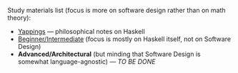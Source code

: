Study materials list (focus is more on software design rather than on math theory):
* [Yappings](https://github.com/rmnavr/hs_study/blob/main/learn/yapping_articles.md) — philosophical notes on Haskell
* [Beginner/Intermediate](https://github.com/rmnavr/hs_study/blob/main/learn/beginner_intermediate.md) (focus is mostly on Haskell itself, not on Software Design) 
* **Advanced/Architectural** (but minding that Software Design is somewhat language-agnostic) — *TO BE DONE*
